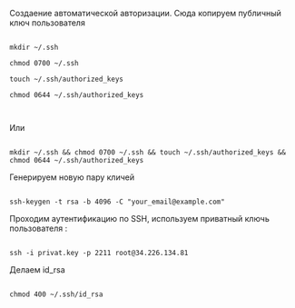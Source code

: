 ﻿Создаение автоматической авторизации. Сюда копируем публичный ключ пользователя

```

mkdir ~/.ssh

chmod 0700 ~/.ssh

touch ~/.ssh/authorized_keys

chmod 0644 ~/.ssh/authorized_keys



```

Или

```

mkdir ~/.ssh && chmod 0700 ~/.ssh && touch ~/.ssh/authorized_keys && chmod 0644 ~/.ssh/authorized_keys

```

Генерируем новую пару кличей  

```

ssh-keygen -t rsa -b 4096 -C "your_email@example.com"

```



Проходим аутентификацию по SSH, используем приватный ключь пользователя :

```

ssh -i privat.key -p 2211 root@34.226.134.81

```

Делаем id_rsa 

```

chmod 400 ~/.ssh/id_rsa

```
